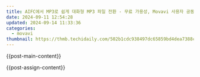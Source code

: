 ```yaml
---
title: AIFC에서 MP3로 쉽게 대화형 MP3 파일 전환 - 무료 가용성, Movavi 사용자 공동착구
date: 2024-09-11 12:54:28
updated: 2024-09-14 11:33:36
categories:
  - movavi
thumbnail: https://thmb.techidaily.com/502b1cdc938497dc65859bd4dea7388cbc83b5388aae8627911832c708fd7626.jpg
---
```


{{post-main-content}}

<ins class="adsbygoogle"
     style="display:block"
     data-ad-format="autorelaxed"
     data-ad-client="ca-pub-7571918770474297"
     data-ad-slot="1223367746"></ins>

{{post-assign-content}}

<ins class="adsbygoogle"
     style="display:block"
     data-ad-client="ca-pub-7571918770474297"
     data-ad-slot="8358498916"
     data-ad-format="auto"
     data-full-width-responsive="true"></ins>
